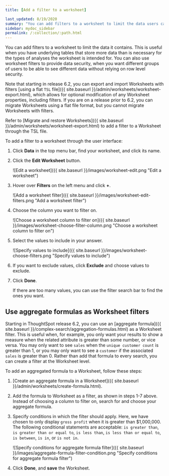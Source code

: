 ```yaml
---
title: [Add a filter to a worksheet]

last_updated: 8/19/2020
summary: "You can add filters to a worksheet to limit the data users can access from the worksheet."
sidebar: mydoc_sidebar
permalink: /:collection/:path.html
---
```

You can add filters to a worksheet to limit the data it contains. This is useful when you have underlying tables that store more data than is necessary for the types of analyses the worksheet is intended for. You can also use worksheet filters to provide data security, when you want different groups of users to be able to see different data without relying on row level security.

Note that starting in release 6.2, you can export and import Worksheets with filters [using a flat `TSL` file]({{ site.baseurl }}/admin/worksheets/worksheet-export.html), which allows for optional modification of any Worksheet properties, including filters. If you are on a release prior to 6.2, you can migrate Worksheets using a flat file format, but you cannot migrate Worksheets with filters.

Refer to [Migrate and restore Worksheets]({{ site.baseurl }}/admin/worksheets/worksheet-export.html) to add a filter to a Worksheet through the TSL file.

To add a filter to a worksheet through the user interface:

1. Click **Data** in the top menu bar, find your worksheet, and click its name.

2. Click the **Edit Worksheet** button.

     ![Edit a worksheet]({{ site.baseurl }}/images/worksheet-edit.png "Edit a worksheet")

3. Hover over **Filters** on the left menu and click **+**.

     ![Add a worksheet filter]({{ site.baseurl }}/images/worksheet-edit-filters.png "Add a worksheet filter")

4. Choose the column you want to filter on.

     ![Choose a worksheet column to filter on]({{ site.baseurl }}/images/worksheet-choose-filter-column.png "Choose a worksheet column to filter on")

5. Select the values to include in your answer.

     ![Specify values to include]({{ site.baseurl }}/images/worksheet-choose-filters.png "Specify values to include")

6. If you want to exclude values, click **Exclude** and choose values to exclude.

7. Click **Done**.

   If there are too many values, you can use the filter search bar to find the ones you want.

## Use aggregate formulas as Worksheet filters
Starting in ThoughtSpot release 6.2, you can use an [aggregate formula]({{ site.baseurl }}/complex-search/aggregation-formulas.html) as a Worksheet filter. This is useful when, for example, you only want your results to show a measure when the related attribute is greater than some number, or vice versa. You may only want to see `sales` when the `unique customer count` is greater than 1, or you may only want to see a `customer` if the associated `sales` is greater than 0. Rather than add that formula to every search, you can create a filter at the Worksheet level.

To add an aggregated formula to a Worksheet, follow these steps:
1. [Create an aggregate formula in a Worksheet]({{ site.baseurl }}/admin/worksheets/create-formula.html).
2. Add the formula to Worksheet as a filter, as shown in steps 1-7 above. Instead of choosing a column to filter on, search for and choose your aggregate formula.
3. Specify conditions in which the filter should apply. Here, we have chosen to only display `gross profit` when it is greater than $1,000,000. The following conditional statements are acceptable: `is greater than`, `is greater than or equal to`, `is less than`, `is less than or equal to`, `is between`, `is in`, or `is not in`.

    ![Specify conditions for aggregate formula filter]({{ site.baseurl }}/images/aggregate-formula-filter-condition.png "Specify conditions for aggregate formula filter")

4. Click **Done**, and **save** the Worksheet. 
